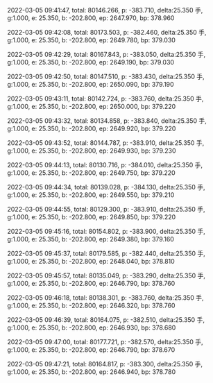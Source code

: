 2022-03-05 09:41:47, total: 80146.266, p: -383.710, delta:25.350 手, g:1.000, e: 25.350, b: -202.800, ep: 2647.970, bp: 378.960

2022-03-05 09:42:08, total: 80173.503, p: -382.460, delta:25.350 手, g:1.000, e: 25.350, b: -202.800, ep: 2649.780, bp: 379.030

2022-03-05 09:42:29, total: 80167.843, p: -383.050, delta:25.350 手, g:1.000, e: 25.350, b: -202.800, ep: 2649.190, bp: 379.030

2022-03-05 09:42:50, total: 80147.510, p: -383.430, delta:25.350 手, g:1.000, e: 25.350, b: -202.800, ep: 2650.090, bp: 379.190

2022-03-05 09:43:11, total: 80142.724, p: -383.760, delta:25.350 手, g:1.000, e: 25.350, b: -202.800, ep: 2650.000, bp: 379.220

2022-03-05 09:43:32, total: 80134.858, p: -383.840, delta:25.350 手, g:1.000, e: 25.350, b: -202.800, ep: 2649.920, bp: 379.220

2022-03-05 09:43:52, total: 80144.787, p: -383.910, delta:25.350 手, g:1.000, e: 25.350, b: -202.800, ep: 2649.930, bp: 379.230

2022-03-05 09:44:13, total: 80130.716, p: -384.010, delta:25.350 手, g:1.000, e: 25.350, b: -202.800, ep: 2649.750, bp: 379.220

2022-03-05 09:44:34, total: 80139.028, p: -384.130, delta:25.350 手, g:1.000, e: 25.350, b: -202.800, ep: 2649.550, bp: 379.210

2022-03-05 09:44:55, total: 80129.300, p: -383.910, delta:25.350 手, g:1.000, e: 25.350, b: -202.800, ep: 2649.850, bp: 379.220

2022-03-05 09:45:16, total: 80154.802, p: -383.900, delta:25.350 手, g:1.000, e: 25.350, b: -202.800, ep: 2649.380, bp: 379.160

2022-03-05 09:45:37, total: 80179.585, p: -382.440, delta:25.350 手, g:1.000, e: 25.350, b: -202.800, ep: 2648.040, bp: 378.810

2022-03-05 09:45:57, total: 80135.049, p: -383.290, delta:25.350 手, g:1.000, e: 25.350, b: -202.800, ep: 2646.790, bp: 378.760

2022-03-05 09:46:18, total: 80138.301, p: -383.760, delta:25.350 手, g:1.000, e: 25.350, b: -202.800, ep: 2646.320, bp: 378.760

2022-03-05 09:46:39, total: 80164.075, p: -382.510, delta:25.350 手, g:1.000, e: 25.350, b: -202.800, ep: 2646.930, bp: 378.680

2022-03-05 09:47:00, total: 80177.721, p: -382.570, delta:25.350 手, g:1.000, e: 25.350, b: -202.800, ep: 2646.790, bp: 378.670

2022-03-05 09:47:21, total: 80164.817, p: -383.300, delta:25.350 手, g:1.000, e: 25.350, b: -202.800, ep: 2646.940, bp: 378.780
